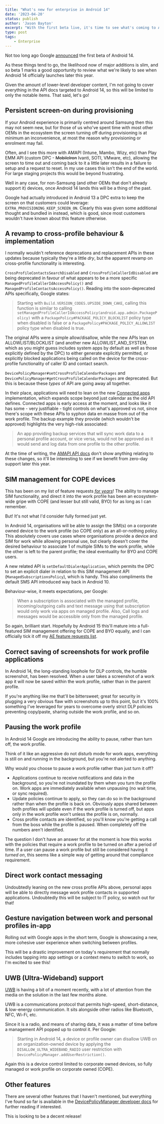 ```yaml
---
title: "What's new for enterprise in Android 14"
date: '2023-04-20'
status: publish
author: 'Jason Bayton'
excerpt: "With the first beta live, it's time to see what's coming to Android 14."
type: post
tags:
    - Enterprise
---
```

Not too long ago Google [announced](https://android-developers.googleblog.com/2023/04/android-14-beta-1.html) the first beta of Android 14. 

As these things tend to go, the likelihood now of major additions is slim, and so beta 1 marks a good opportunity to review what we're likely to see when Android 14 officially launches later this year.

Given the amount of lower-level developer content, I'm not going to cover everything in the API docs targeted to Android 14, so this will be limited to only the notable items. That said, let's go!

## Persistent screen-on during provisioning

If your Android experience is primarily centred around Samsung then this may not seem new, but for those of us who've spent time with most other OEMs in the ecosystem the screen turning off during provisioning is at minimum an inconvenience, at most the reason why provisioning or enrolment may fail. 

Often, and I see this more with AMAPI (Intune, Mambo, Wizy, etc) than Play EMM API (custom DPC - ~~MobileIron~~ Ivanti, SOTI, VMware, etc), allowing the screen to time out and coming back to it a little later results in a failure to setup and a request to reset. In my use cases this isn't the end of the world. For large staging projects this would be beyond frustrating. 

Well in any case, for non-Samsung (and other OEMs that don't already support it) devices, once Android 14 lands this will be a thing of the past. 

Google had actually introduced in Android 13 a DPC extra to keep the screen on that customers could leverage: `EXTRA_PROVISIONING_KEEP_SCREEN_ON`. Clearly this was given some additional thought and bundled in instead, which is good, since most customers wouldn't have known about this feature otherwise.

## A revamp to cross-profile behaviour & implementation

I normally wouldn't reference deprecations and replacement APIs in these updates because typically they're a little _dry_, but the apparent revamp on cross-profile functionality is interesting. 

`CrossProfileContactsSearchDisabled` and `CrossProfileCallerIdDisabled` are being deprecated in favour of what appears to be a more specific `ManagedProfileCallerIdAccessPolicy()` and `ManagedProfileContactsAccessPolicy()`. Reading into the soon-deprecated APIs specifically, Google states:

> Starting with `Build.VERSION_CODES.UPSIDE_DOWN_CAKE`, calling this function is similar to calling `setManagedProfileCallerIdAccessPolicy(android.app.admin.PackagePolicy)` with a `PackagePolicy#PACKAGE_POLICY_BLOCKLIST` policy type when disabled is false or a `PackagePolicy#PACKAGE_POLICY_ALLOWLIST` policy type when disabled is true.

The original APIs were a simple allow/disallow, while the new APIs lean on ALLOWLIST/BLOCKLIST (and another new ALLOWLIST_AND_SYSTEM, which as you might guess includes system apps by default as well as those explicitly defined by the DPC) to either generate explicitly permitted, or explicitly blocked applications being called on the device for the cross-profile functionality of caller ID and contact search.

`DevicePolicyManager#setCrossProfileCalendarPackages` and `DevicePolicyManager#getCrossProfileCalendarPackages` are deprecated. But this is because these _types_ of API are going away all together. 

In their place, applications will need to lean on the new [Connected apps](https://developers.google.com/android/work/connected-apps) implementation, which expands scope beyond just calendar as the old API defines. Connected apps is early access at the moment, and looks like it has some - very justifiable - tight controls on what's approved vs not, since there's scope with these APIs to syphon data en masse from out of the work profile. The backup example they provide (which wouldn't be approved) highlights the very high-risk associated:

> An app providing backup services that will sync work data to a personal profile account, or vice versa, would not be approved as it would send and log data from one profile to the other profile.

At the time of writing, the [AMAPI API docs](https://developers.google.com/android/management/reference/rest/v1/enterprises.policies#crossprofilepolicies) don't show anything relating to these changes, so it'll be interesting to see if we benefit from zero-day support later this year.

## SIM management for COPE devices

This has been on my list of feature requests [_for years_](https://bayton.org/blog/2019/01/what-id-like-to-see-from-android-enterprise-in-2019/#work-profile-sim-management)! The ability to manage SIM functionality, and direct it into the work profile has been an ecosystem-wide gripe with COPE (and lesser but still valid, BYO) for as long as I can remember. 

But! It's not what I'd consider fully formed just yet.

In Android 14, organisations will be able to assign the SIM(s) on a corporate owned device to the work profile (so COPE only) as an all-or-nothing policy. This absolutely covers use cases where organisations provide a device and SIM for work while allowing personal use, but clearly doesn't cover the desired behaviour to associate 1 of multiple SIMs to the work profile, while the other is left to the parent profile; the ideal eventuality for BYO and COPE users. 

A new related API is `setDefaultDialerApplication`, which permits the DPC to set an explicit dialer in relation to this SIM management API (`ManagedSubscriptionsPolicy`), which is handy. This also compliments the default SMS API introduced way back in Android 10.

Behaviour-wise, it meets expectations, per Google: 

> When a subscription is associated with the managed profile, incoming/outgoing calls and text message using that subscription would only work via apps on managed profile. Also, Call logs and messages would be accessible only from the managed profile.

So again, brilliant start. Hopefully by Android 15 this'll mature into a full-featured SIM management offering for COPE and BYO equally, and I can officially tick it off my [AE feature requests list](/android/android-enterprise-feature-requests/).

## Correct saving of screenshots for work profile applications

In Android 14, the long-standing loophole for DLP controls, the humble screenshot, has been resolved. When a user takes a screenshot of a work app it will now be saved within the work profile, rather than in the parent profile.

If you're anything like me that'll be bittersweet; great for security in plugging a very obvious flaw with screenshots up to this point, but it's 100% something I've leveraged for years to overcome overly strict DLP policies preventing copy/paste, sharing outside the work profile, and so on. 

## Pausing the work profile 

In Android 14 Google are introducing the ability to pause, rather than turn off, the work profile. 

Think of it like an aggressive do not disturb mode for work apps, everything is still on and running in the background, but you're not alerted to anything. 

Why would you choose to pause a work profile rather than just turn it off? 

- Applications continue to receive notifications and data in the background, so you're not inundated by them when you turn the profile on. Work apps are immediately available when unpausing (no wait time, or sync required).
- Update policies continue to apply, so they can do so in the background rather than when the profile is back on. Obviously apps shared between both profiles will update even if the work profile is turned off, but apps only in the work profile won't unless the profile is on, normally.
- Cross profile contacts are identified, so you'll know you're getting a call from the boss while the profile is paused. When completely off the numbers aren't identified.

The question I don't have an answer for at the moment is how this works with the policies that require a work profile to be turned on after a period of time. If a user can pause a work profile but still be considered having it _turned on_, this seems like a simple way of getting around that compliance requirement. 

## Direct work contact messaging

Undoubtedly leaning on the new cross profile APIs above, personal apps will be able to directly message work profile contacts in supported applications. Undoubtedly this will be subject to IT policy, so watch out for that!

## Gesture navigation between work and personal profiles in-app

Rolling out with Google apps in the short term, Google is showcasing a new, more cohesive user experience when switching between profiles. 

This will be a drastic improvement on today's requirement that normally includes tapping into app settings or a context menu to switch to work, so I'm excited to see this!

## UWB (Ultra-Wideband) support

[UWB](https://developer.android.com/guide/topics/connectivity/uwb) is having a bit of a moment recently, with a lot of attention from the media on the solution in the last few months alone. 

UWB is a communications protocol that permits high-speed, short-distance, & low-energy communication. It sits alongside other radios like Bluetooth, NFC, Wi-Fi, etc.  

Since it is a radio, and means of sharing data, it was a matter of time before a management API popped up to control it. Per Google:

> Starting in Android 14, a device or profile owner can disallow UWB on an organization-owned device by applying the `DISALLOW_ULTRA_WIDEBAND_RADIO` user restriction with `DevicePolicyManager.addUserRestriction()`.

Again this is a device control limited to corporate owned devices, so fully managed or work profile on corporate owned (COPE). 

## Other features

There are several other features that I haven't mentioned, but everything I've found so far is available in the [DevicePolicyManager developer docs](https://developer.android.com/reference/android/app/admin/DevicePolicyManager) for further reading if interested.

This is looking to be a decent release!

